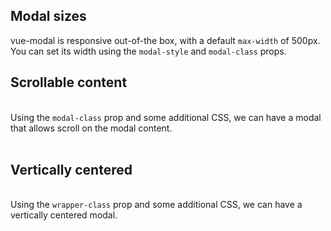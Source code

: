 ## Modal sizes

vue-modal is responsive out-of-the box, with a default <code>max-width</code> of 500px.  
You can set its width using the <code>modal-style</code> and <code>modal-class</code> props.

<vue-example file="customizing/responsive" class="mb-4" />

## Scrollable content
<br />
Using the <code>modal-class</code> prop and some additional CSS, 
we can have a modal that allows scroll on the modal content.
<br />
<br />

<vue-example file="customizing/scrollable-content" class="mb-4" />

## Vertically centered
<br />
Using the <code>wrapper-class</code> prop and some additional CSS, 
we can have a vertically centered modal.
<br />
<br />

<vue-example file="customizing/vertically-centered" />
